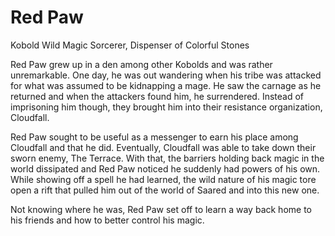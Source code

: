 # Red Paw

Kobold Wild Magic Sorcerer, Dispenser of Colorful Stones

Red Paw grew up in a den among other Kobolds and was rather unremarkable. One day, he was out wandering when his tribe was attacked for what was assumed to be kidnapping a mage. He saw the carnage as he returned and when the attackers found him, he surrendered. Instead of imprisoning him though, they brought him into their resistance organization, Cloudfall.

Red Paw sought to be useful as a messenger to earn his place among Cloudfall and that he did. Eventually, Cloudfall was able to take down their sworn enemy, The Terrace. With that, the barriers holding back magic in the world dissipated and Red Paw noticed he suddenly had powers of his own. While showing off a spell he had learned, the wild nature of his magic tore open a rift that pulled him out of the world of Saared and into this new one.

Not knowing where he was, Red Paw set off to learn a way back home to his friends and how to better control his magic.
